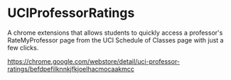 # UCIProfessorRatings
A chrome extensions that allows students to quickly access a professor's RateMyProfessor page from the UCI Schedule of Classes page with just a few clicks.

https://chrome.google.com/webstore/detail/uci-professor-ratings/befdpefilknnkjfkjoelhacmocaakmcc
